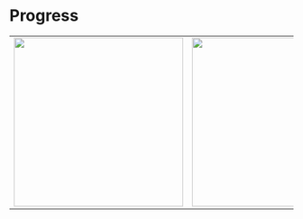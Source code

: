 # Progress

<table>
<tr>
  <td><img src="https://user-images.githubusercontent.com/70117105/195954068-877eb842-a3a4-445c-8837-0ebef1956729.png"  width="300"></td>
  <td><img src="https://user-images.githubusercontent.com/70117105/195954214-2be824a6-9d52-41a6-b3cd-f495c47ad3ce.png"  width="300"></td>
  <td><img src="https://user-images.githubusercontent.com/70117105/195954250-eadf19f9-298c-42c8-9cd1-039221c6f827.png"  width="300"></td>
</tr>
</table>
